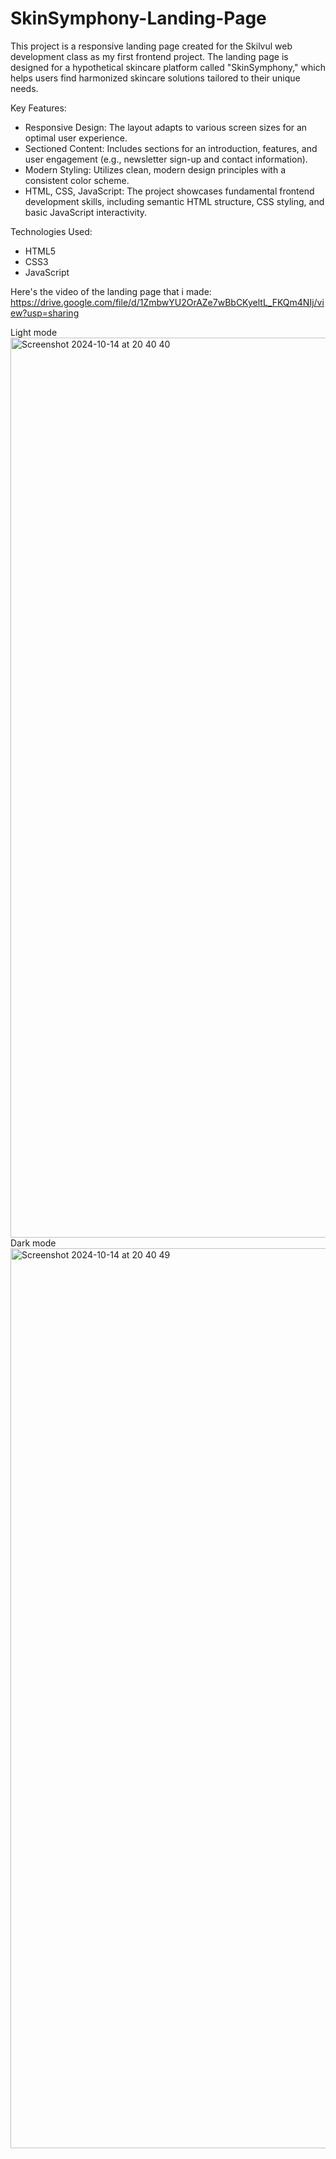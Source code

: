 # SkinSymphony-Landing-Page
This project is a responsive landing page created for the Skilvul web development class as my first frontend project. The landing page is designed for a hypothetical skincare platform called "SkinSymphony," which helps users find harmonized skincare solutions tailored to their unique needs.

Key Features:
- Responsive Design: The layout adapts to various screen sizes for an optimal user experience.
- Sectioned Content: Includes sections for an introduction, features, and user engagement (e.g., newsletter sign-up and contact information).
- Modern Styling: Utilizes clean, modern design principles with a consistent color scheme.
- HTML, CSS, JavaScript: The project showcases fundamental frontend development skills, including semantic HTML structure, CSS styling, and basic JavaScript interactivity.

Technologies Used:
- HTML5
- CSS3
- JavaScript

Here's the video of the landing page that i made:
https://drive.google.com/file/d/1ZmbwYU2OrAZe7wBbCKyeltL_FKQm4NIj/view?usp=sharing

Light mode <img width="1440" alt="Screenshot 2024-10-14 at 20 40 40" src="https://github.com/user-attachments/assets/dc66131d-eabb-4197-9c81-a35fee2a5587">
Dark mode <img width="1440" alt="Screenshot 2024-10-14 at 20 40 49" src="https://github.com/user-attachments/assets/b5320b5d-af17-439d-8170-1b9bde55f49b">
